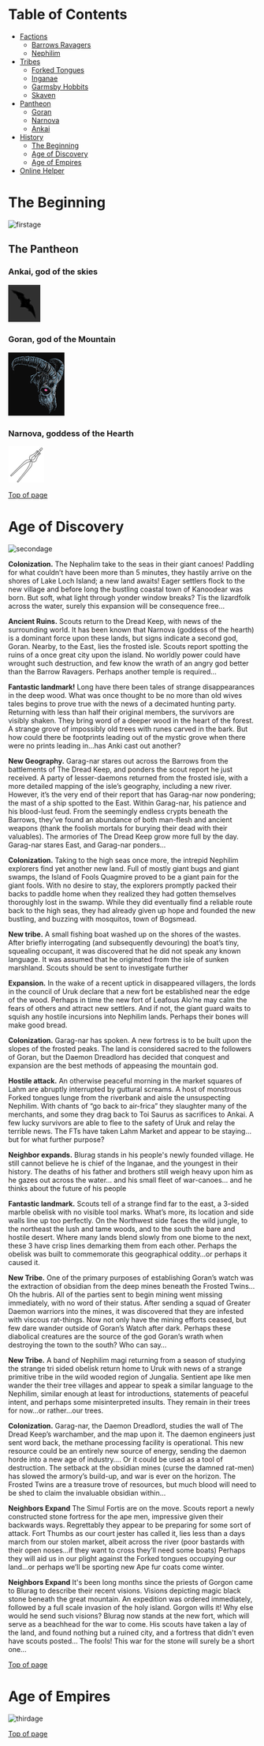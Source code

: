# Table of Contents
- [Factions](factions.md)
    - [Barrows Ravagers](factions.md#barrows-ravagers)
    - [Nephilim](factions.md#nephilim)
- [Tribes](factions.md)
    - [Forked Tongues](factions.md#forked-tongues)
    - [Inganae](factions.md#inganae)
    - [Garmsby Hobbits](factions.md#garmsby-hobbits)
    - [Skaven](factions.md#skaven)
- [Pantheon](#the-pantheon)
    - [Goran](#the-pantheon)
    - [Narnova](#the-pantheon)
    - [Ankai](#the-pantheon)
- [History](#the-beginning)
    - [The Beginning](#the-beginning)
    - [Age of Discovery](#age-of-discovery)
    - [Age of Empires](#age-of-empires)
- [Online Helper](pythontool.md)

# The Beginning

![firstage](FirstAge.png)

## The Pantheon
### Ankai, god of the skies
![symbol](AnkaiSymbol.png)

### Goran, god of the Mountain
![GoranSymbol](GoranSymbol.png)

### Narnova, goddess of the Hearth
![Symbol](NarnovaSymbol.png)

[Top of page](README.md)

# Age of Discovery

![secondage](SecondAge.png)

**Colonization.** The Nephalim take to the seas in their giant canoes! Paddling for what couldn’t have been more than 5 minutes, they hastily arrive on the shores of Lake Loch Island; a new land awaits! Eager settlers flock to the new village and before long the bustling coastal town of Kanoodear was born. But soft, what light through yonder window breaks? Tis the lizardfolk across the water, surely this expansion will be consequence free...

**Ancient Ruins.** Scouts return to the Dread Keep, with news of the surrounding world. It has been known that Narnova (goddess of the hearth) is a dominant force upon these lands, but signs indicate a second god, Goran. 
Nearby, to the East, lies the frosted isle. Scouts report spotting the ruins of a once great city upon the island. No worldly power could have wrought such destruction, and few know the wrath of an angry god better than the Barrow Ravagers. Perhaps another temple is required...

**Fantastic landmark!** Long have there been tales of strange disappearances in the deep wood. What was once thought to be no more than old wives tales begins to prove true with the news of a decimated hunting party. Returning with less than half their original members, the survivors are visibly shaken. They bring word of a deeper wood in the heart of the forest. A strange grove of impossibly old trees with runes carved in the bark. But how could there be footprints leading out of the mystic grove when there were no prints leading in...has Anki cast out another?

**New Geography.** Garag-nar stares out across the Barrows from the battlements of The Dread Keep, and ponders the scout report he just received. A party of lesser-daemons returned from the frosted isle, with a more detailed mapping of the isle’s geography, including a new river. However, it’s the very end of their report that has Garag-nar now pondering; the mast of a ship spotted to the East. Within Garag-nar, his patience and his blood-lust feud. From the seemingly endless crypts beneath the Barrows, they’ve found an abundance of both man-flesh and ancient weapons (thank the foolish mortals for burying their dead with their valuables). The armories of The Dread Keep grow more full by the day. Garag-nar stares East, and Garag-nar ponders...

**Colonization.** Taking to the high seas once more, the intrepid Nephilim explorers find yet another new land. Full of mostly giant bugs and giant swamps, the Island of Fools Quagmire proved to be a giant pain for the giant fools. With no desire to stay, the explorers promptly packed their backs to paddle home when they realized they had gotten themselves thoroughly lost in the swamp. While they did eventually find a reliable route back to the high seas, they had already given up hope and founded the new bustling, and buzzing with mosquitos, town of Bogsmead.

**New tribe.** A small fishing boat washed up on the shores of the wastes. After briefly interrogating (and subsequently devouring) the boat’s tiny, squealing occupant, it was discovered that he did not speak any known language. It was assumed that he originated from the isle of sunken marshland. Scouts should be sent to investigate further

**Expansion.** In the wake of a recent uptick in disappeared villagers, the lords in the council of Uruk declare that a new fort be established near the edge of the wood. Perhaps in time the new fort of Leafous Alo’ne may calm the fears of others and attract new settlers. And if not, the giant guard waits to squish any hostile incursions into Nephilim lands. Perhaps their bones will make good bread.

**Colonization.** Garag-nar has spoken. A new fortress is to be built upon the slopes of the frosted peaks. The land is considered sacred to the followers of Goran, but the Daemon Dreadlord has decided that conquest and expansion are the best methods of appeasing the mountain god.

**Hostile attack.** An otherwise peaceful morning in the market squares of Lahm are abruptly interrupted by guttural screams. A host of monstrous Forked tongues lunge from the riverbank and aisle the unsuspecting Nephilim. With chants of “go back to air-frica” they slaughter many of the merchants, and some they drag back to Toi Saurus as sacrifices to Ankai. A few lucky survivors are able to flee to the safety of Uruk and relay the terrible news. The FTs have taken Lahm Market and appear to be staying…but for what further purpose?

**Neighbor expands.** Blurag stands in his people's newly founded village. He still cannot believe he is chief of the Inganae, and the youngest in their history. The deaths of his father and brothers still weigh heavy upon him as he gazes out across the water… and his small fleet of war-canoes… and he thinks about the future of his people

**Fantastic landmark.** Scouts tell of a strange find far to the east, a 3-sided marble obelisk with no visible tool marks. What’s more, its location and side walls line up too perfectly. On the Northwest side faces the wild jungle, to the northeast the lush and tame woods, and to the south the bare and hostile desert. Where many lands blend slowly from one biome to the next, these 3 have crisp lines demarking them from each other. Perhaps the obelisk was built to commemorate this geographical oddity…or perhaps it caused it.

**New Tribe.** One of the primary purposes of establishing Goran’s watch was the extraction of obsidian from the deep mines beneath the Frosted Twins… Oh the hubris. All of the parties sent to begin mining went missing immediately, with no word of their status. After sending a squad of Greater Daemon warriors into the mines, it was discovered that they are infested with viscous rat-things. Now not only have the mining efforts ceased, but few dare wander outside of Goran’s Watch after dark. Perhaps these diabolical creatures are the source of the god Goran’s wrath when destroying the town to the south? Who can say…

**New Tribe.** A band of Nephilim magi returning from a season of studying the strange tri sided obelisk return home to Uruk with news of a strange primitive tribe in the wild wooded region of Jungalia. Sentient ape like men wander the their tree villages and appear to speak a similar language to the Nephilim, similar enough at least for introductions, statements of peaceful intent, and perhaps some misinterpreted insults. They remain in their trees for now…or rather…our trees.

**Colonization.** Garag-nar, the Daemon Dreadlord, studies the wall of The Dread Keep’s warchamber, and the map upon it. The daemon engineers just sent word back, the methane processing facility is operational. This new resource could be an entirely new source of energy, sending the daemon horde into a new age of industry…. Or it could be used as a tool of destruction. The setback at the obsidian mines (curse the damned rat-men) has slowed the armory’s build-up, and war is ever on the horizon. The Frosted Twins are a treasure trove of resources, but much blood will need to be shed to claim the invaluable obsidian within…

**Neighbors Expand**
The Simul Fortis are on the move. Scouts report a newly constructed stone fortress for the ape men, impressive given their backwards ways. Regrettably they appear to be preparing for some sort of attack. Fort Thumbs as our court jester has called it, lies less than a days march from our stolen market, albeit across the river (poor bastards with their open noses…if they want to cross they’ll need some boats) Perhaps they will aid us in our plight against the Forked tongues occupying our land…or perhaps we’ll be sporting new Ape fur coats come winter.

**Neighbors Expand**
It's been long months since the priests of Gorgon came to Blurag to describe their recent visions. Visions depicting magic black stone beneath the great mountain. An expedition was ordered immediately, followed by a full scale invasion of the holy island. Gorgon wills it! Why else would he send such visions? Blurag now stands at the new fort, which will serve as a beachhead for the war to come. His scouts have taken a lay of the land, and found nothing but a ruined city, and a fortress that didn't even have scouts posted… The fools! This war for the stone will surely be a short one...

[Top of page](README.md)

# Age of Empires

![thirdage](ThirdAge.png)

[Top of page](README.md)
